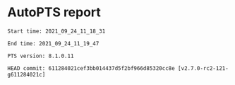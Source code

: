 # AutoPTS report

    Start time: 2021_09_24_11_18_31

    End time: 2021_09_24_11_19_47

    PTS version: 8.1.0.11

    HEAD commit: 611284021cef3bb014437d5f2bf966d85320cc8e [v2.7.0-rc2-121-g611284021c]
    